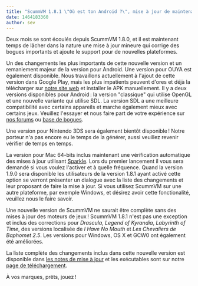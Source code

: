 ```yaml
---
title: "ScummVM 1.8.1 \"Où est ton Android ?\", mise à jour de maintenance, est disponible"
date: 1464183360
author: sev
---
```


Deux mois se sont écoulés depuis ScummVM 1.8.0, et il est maintenant temps de lâcher dans la nature une mise à jour mineure qui corrige des bogues importants et ajoute le support pour de nouvelles plateformes.

Un des changements les plus importants de cette nouvelle version et un remaniement majeur de la version pour Android. Une version pour OUYA est également disponible. Nous travaillons actuellement à l'ajout de cette version dans Google Play, mais les plus impatients peuvent d'ores et déjà la télécharger sur [notre site web](/downloads) et installer le APK manuellement. Il y a deux versions disponibles pour Android : la version "classique" qui utilise OpenGL et une nouvelle variante qui utilise SDL. La version SDL a une meilleure compatibilité avec certains appareils et marche également mieux avec certains jeux. Veuillez l'essayer et nous faire part de votre expérience sur [nos forums](http://forums.scummvm.org/viewforum.php?f=17) ou [base de bogues](http://bugs.scummvm.org/).

Une version pour Nintendo 3DS sera également bientôt disponible ! Notre porteur n'a pas encore eu le temps de la générer, aussi veuillez revenir vérifier de temps en temps.

La version pour Mac 64-bits inclus maintenant une vérification automatique des mises à jour utilisant [Sparkle](https://sparkle-project.org/). Lors du premier lancement il vous sera demandé si vous voulez l'activer et à quelle fréquence. Quand la version 1.9.0 sera disponible les utilisateurs de la version 1.8.1 ayant activé cette option se verront présenter un dialogue avec la liste des changements et leur proposant de faire la mise à jour. Si vous utilisez ScummVM sur une autre plateforme, par exemple Windows, et désirez avoir cette fonctionalité, veuillez nous le faire savoir.

Une nouvelle version de ScummVM ne saurait être complète sans des mises à jour des moteurs de jeux ! ScummVM 1.8.1 n'est pas une exception et inclus des corrections pour *Drascula*, *Legend of Kyrandia*, *Labyrinth of Time*, des versions localisée de *I Have No Mouth* et *Les Chevaliers de Baphomet 2.5*. Les versions pour Windows, OS X et GCW0 ont également été améliorées.

La liste complète des changements inclus dans cette nouvelle version est disponible dans [les notes de mise à jour](/frs/scummvm/1.8.1/ReleaseNotes) et les exécutables sont sur notre [page de téléchargement](/downloads/).

À vos marques, prêts, jouez !

